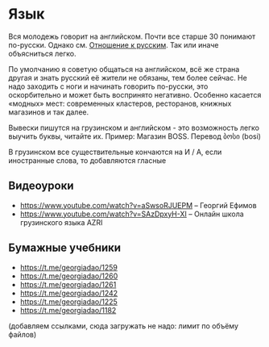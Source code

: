 # Язык

Вся молодежь говорит на английском. Почти все старше 30 понимают по-русски. Однако см. [Отношение к русским](/attitude). Так или иначе объясниться легко.

По умолчанию я советую общаться на английском, всё же страна другая и знать русский её жители не обязаны, тем более сейчас. Не надо заходить с ноги и начинать говорить по-русски, это оскорбительно и может быть воспринято негативно. Особенно касается «модных» мест: современных кластеров, ресторанов, книжных магазинов и так далее.

Вывески пишутся на грузинском и английском - это возможность легко выучить буквы, читайте их. Пример: Магазин BOSS. Перевод ბოსი (bosi)

В грузинском все существительные кончаются на И / А, если иностранные слова, то добавляются гласные

## Видеоуроки
 * https://www.youtube.com/watch?v=aSwsoRJUEPM – Георгий Ефимов
 * https://www.youtube.com/watch?v=SAzDpxyH-XI – Онлайн школа грузинского языка AZRI

## Бумажные учебники
* https://t.me/georgiadao/1259
* https://t.me/georgiadao/1260
* https://t.me/georgiadao/1261
* https://t.me/georgiadao/1242
* https://t.me/georgiadao/1225
* https://t.me/georgiadao/1182

(добавляем ссылками, cюда загружать не надо: лимит по объёму файлов)
